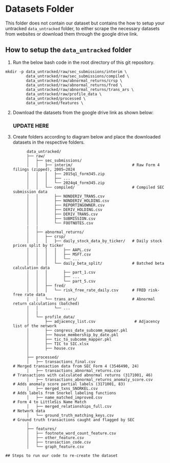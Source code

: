 # Datasets Folder 
This folder does not contain our dataset but contains the how to setup your untracked  `data_untracked` folder, to either scrape the necessary datasets from websites or download them through the google drive link. 

## How to setup the `data_untracked` folder
1. Run the below bash code in the root directory of this git repository.
```{bash}
mkdir -p data_untracked/raw/sec_submissions/interim \
         data_untracked/raw/sec_submissions/compiled \
         data_untracked/raw/abnormal_returns/crsp \
         data_untracked/raw/abnormal_returns/fred \
         data_untracked/raw/abnormal_returns/trans_ars \ 
         data_untracked/raw/profile_data \
         data_untracked/processed \ 
         data_untracked/features \
 ```
2. Download the datasets from the google drive link as shown below: 
    ### UPDATE HERE 

3. Create folders according to diagram below and place the downloaded datasets in the respective folders.
   ```
         data_untracked/
         ├── raw/
         │   ├── sec_submissions/
         │   │   ├── interim/                          # Raw Form 4 filings (zipped), 2005–2024
         │   │   │   ├── 2015q1_form345.zip
         │   │   │   ├── ...
         │   │   │   └── 2024q4_form345.zip
         │   │   └── compiled/                         # Compiled SEC submission data
         │   │       ├── NONDERIV_TRANS.csv
         │   │       ├── NONDERIV_HOLDING.csv
         │   │       ├── REPORTINGOWNER.csv
         │   │       ├── DERIV_HOLDING.csv
         │   │       ├── DERIV_TRANS.csv
         │   │       ├── SUBMISSION.csv
         │   │       └── FOOTNOTES.csv
         |   |
         │   ├── abnormal_returns/
         │   │   ├── crsp/
         │   │   │   ├── daily_stock_data_by_ticker/   # Daily stock prices split by ticker
         │   │   │   │   ├── AAPL.csv
         │   │   │   │   ├── MSFT.csv
         │   │   │   │   └── ...
         │   │   │   └── daily_beta_split/             # Batched beta calculation data
         │   │   │       ├── part_1.csv
         │   │   │       ├── ...
         │   │   │       └── part_5.csv
         │   │   ├── fred/
         │   │   │   └── risk_free_rate_daily.csv      # FRED risk-free rate data
         │   │   └── trans_ars/                        # Abnormal return calculations (batched)
         │   │       └── ...
         │   |
         │   └── profile_data/
         │       ├── adjacency_list.csv                 # Adjacency list of the network   
         │       ├── congress_date_subcomm_mapper.pkl           
         │       ├── house_membership_by_date.pkl
         │       ├── tic_to_subcomm_mapper.pkl
         │       ├── TIC to SIC.xlsx
         │       ├── house.csv
         │
         ├── processed/
         │   ├── transactions_final.csv                                # Merged transaction data from SEC Form 4 (3546490, 24)
         │   ├── transactions_abnormal_returns.csv                     # Transactions with calculated abnormal returns (3171001, 46)
         │   ├── transactions_abnormal_returns_anomaly_score.csv       # Adds anomaly score partial labels (3171001, 83)
         │   ├── merged_txns_SNORKEL.csv                               # Adds labels from Snorkel labeling functions
         │   ├── name_matched_improved.csv                             # Form 4 to LittleSis Name Match
         │   ├── merged_relationships_full.csv                         # Network data
         │   └── ground_truth_matching_keys.csv                        # Ground truth transactions caught and flagged by SEC
         │
         ├── features/                                                 
         │   ├── footnote_word_count_feature.csv
         │   ├── other_feature.csv
         │   ├── transaction_code.csv
         │   └── graph_feature.csv
```
## Steps to run our code to re-create the dataset
